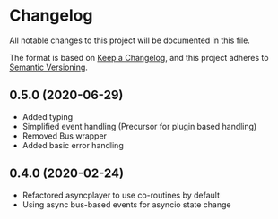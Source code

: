 # Changelog
All notable changes to this project will be documented in this file.

The format is based on [Keep a Changelog](https://keepachangelog.com/en/1.0.0/),
and this project adheres to [Semantic Versioning](https://semver.org/spec/v2.0.0.html).

## 0.5.0 (2020-06-29)
- Added typing
- Simplified event handling (Precursor for plugin based handling)
- Removed Bus wrapper
- Added basic error handling 

## 0.4.0 (2020-02-24)

- Refactored asyncplayer to use co-routines by default
- Using async bus-based events for asyncio state change 